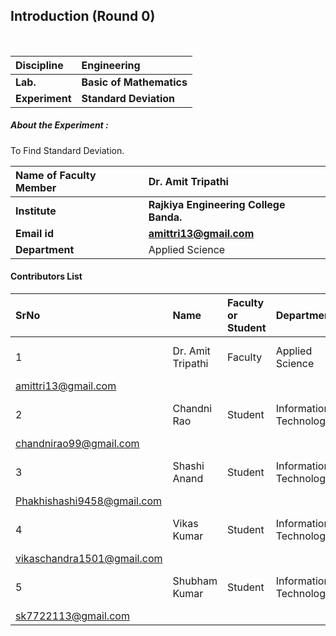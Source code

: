 ## Introduction (Round 0)

<br>

<b>Discipline | <b>Engineering
:--|:--|
<b> Lab. | <b>Basic of Mathematics
<b> Experiment|     <b> Standard Deviation



<h5> About the Experiment : </h5>
To Find Standard Deviation.

<b>Name of Faculty Member | <b>Dr. Amit Tripathi
:--|:--|
<b> Institute | <b> Rajkiya Engineering College Banda.
<b> Email id|     <b> amittri13@gmail.com
<b> Department | Applied Science  

#### Contributors List

SrNo | Name | Faculty or Student | Department| Institute | Email id
:--|:--|:--|:--|:--|:--|
1 |  Dr. Amit Tripathi | Faculty | Applied Science |  Rajkiya Engineering College,Banda
| amittri13@gmail.com
2 | Chandni Rao | Student | Information Technology | Rajkiya Engineering College,Banda 
| chandnirao99@gmail.com
3 | Shashi Anand | Student |  Information Technology| Rajkiya Engineering College,Banda
| Phakhishashi9458@gmail.com
4 | Vikas Kumar  | Student |  Information Technology | Rajkiya Engineering College,Banda
|vikaschandra1501@gmail.com
5 | Shubham Kumar  | Student | Information Technology | Rajkiya Engineering College,Banda
| sk7722113@gmail.com


<br>

